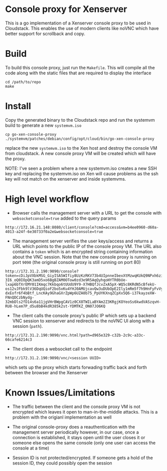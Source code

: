 # Console proxy for Xenserver

This is a go implementation of a Xenserver console proxy to be used
in Cloudstack. This enables the use of modern clients like noVNC
which have better support for scrollback and copy.

# Build

To build this console proxy, just run the `Makefile`. This will compile all the
code along with the static files that are required to display the interface


```
cd /path/to/repo
make
```

# Install

Copy the generated binary to the Cloudstack repo and run the systemvm build to generate a new `systemvm.iso`


```
cp go-xen-console-proxy ./systemvm/patches/debian/config/opt/cloud/bin/go-xen-console-proxy
```

replace the new `systemvm.iso` to the Xen host and destroy the console VM from cloudstack. A new console proxy VM will be 
created which will have the proxy.

NOTE: I've seen a problem where a new systemvm.iso creates a new SSH key and replacing the systemvm.iso on Xen will cause 
problems as the ssh key will not match on the xenserver and inside systemvms. 


# High level workflow

* Browser calls the management server with a URL to get the console with `websocketconsole=true` added to the query params

```
http://172.16.21.148:8080/client/console?cmd=access&vm=b4ee0960-d60a-4013-a24f-6e30733f0a2e&websocketconsole=true
```

* The management server verifies the user keys/access and returns a URL which points to the public IP of the console proxy VM. 
The URL also contains a `token` which is an encrypted string containing information about the VNC session. Note that the new console
proxy is running on port `9090` (the original console proxy is still running on port 80)

```
http://172.31.2.190:9090/console?token=cDiJpVXbkMSG_GiyISA5WIfiy8UzKzRKV73b4UIpnneIbexXtMzwqKUkQ9NPxh6zivm6Eja29EuQCBq-3I6_oQ0IOpQK3amD5xo6BgBZAM0OTow0zd3e9R5AqQyhqoHYTR0bUe-lxap6bTXrEMY01IKmqc7Kkbqo6tUUdU9Y9-X7HBQfJcvZxA5pX-WQ5c8KRdN5cBfekU-os12vJFbk9lV36DqUQioF2bo5xKu4YHJ0AMUjcavQw3uDUbOpE2Ily1mRm5f7h9HnFyFvVy9Ob5EBOpSxz2KD796r77-dxEofr6f4bBtf_LncKAy9GhaGXrZpWp6UZA0b75_PpUYKXnqZCpXx5Q6-i37kayzeXW-FNnQDCzbNydg-32mbDls2fD14s6a11jgVHrBWpgCAV1z0CX8TWILaBYAm2Z3KRgjKOYeoSs6kwdVASzqvH-RU8-hLem7P_d5u8bB4kdR385k2st-YDMTKZ_ON07JO6KQ
```

* The client calls the console proxy's public IP which sets up a backend VNC session to xenserver and redirects to the noVNC UI along with a session (`path`).

```
http://172.31.2.190:9090/vnc.html?path=d965e329-c32b-2c9c-a33c-66cafe6214c3
```

* The client does a websocket call to the endpoint 

```
http://172.31.2.190:9090/vnc/<session UUID>
```

which sets up the proxy which starts forwading traffic back and forth between the browser and the Xenserver



# Known Issues/Limitations

* The traffic between the client and the console proxy VM is not encrypted
  which leaves it open to man-in-the-middle attacks. This is a problem with the origianl
  implementation as well

* The original console-proxy does a reauthentication with the management server periodically 
  however, in our case, once a connection is established, it stays open until the user closes it
  or someone else opens the same console (only one user can access the console at a time)

* Session ID is not protected/encrypted. If someone gets a hold of the session ID, they could
  possibly open the session
